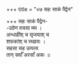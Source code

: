 +++
title = "०७ सहः साकं पैद्वेन"

+++
सहः साकं पैद्वेन-  
-उग्रेण वचसा मम ।  
अन्धाहींश् च सृजयाश् च  
शफकांश् च रथव्रयः ।  
सहसा सह उत्पत्य  
तान् सर्वाँ अरसाँ अकः ॥